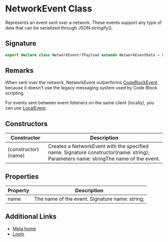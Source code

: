 # NetworkEvent Class

Represents an event sent over a network. These events support any type of data that can be serialized through JSON.stringify().

## Signature

```typescript
export declare class NetworkEvent<TPayload extends NetworkEventData = Record<string, never>>
```

## Remarks

When sent over the network, NetworkEvent outperforms [CodeBlockEvent](https://developers.meta.com/horizon-worlds/reference/2.0.0/core_codeblockevent) because it doesn't use the legacy messaging system used by Code Block scripting.

For events sent between event listeners on the same client (locally), you can use [LocalEvent](https://developers.meta.com/horizon-worlds/reference/2.0.0/core_localevent).

## Constructors

| Constructor | Description |
| --- | --- |
| (constructor)(name) | Creates a NetworkEvent with the specified name. Signature constructor(name: string); Parameters name: stringThe name of the event. |

## Properties

| Property | Description |
| --- | --- |
| name | The name of the event. Signature name: string; |

## Additional Links
- [Meta home](https://developers.meta.com/horizon-worlds/)
- [Login](https://developers.meta.com/login/?redirect_uri=https%3A%2F%2Fdevelopers.meta.com%2Fhorizon-worlds%2Freference%2F2.0.0%2Fcore_networkevent%2F)